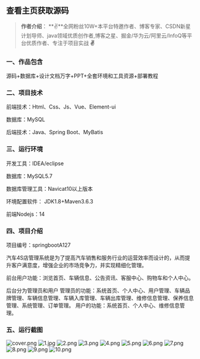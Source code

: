  
## 查看主页获取源码

> **作者介绍**： **✌**全网粉丝10W+本平台特邀作者、博客专家、CSDN新星计划导师、java领域优质创作者,博客之星、掘金/华为云/阿里云/InfoQ等平台优质作者、专注于项目实战 **✌**

  

### 一、作品包含

源码+数据库+设计文档万字+PPT+全套环境和工具资源+部署教程

### 二、项目技术

前端技术：Html、Css、Js、Vue、Element-ui

数据库：MySQL

后端技术：Java、Spring Boot、MyBatis

  

### 三、运行环境

开发工具：IDEA/eclipse

数据库：MySQL5.7

数据库管理工具：Navicat10以上版本

环境配置软件： JDK1.8+Maven3.6.3

前端Nodejs：14


### 四、项目介绍
项目编号：springbootA127

汽车4S店管理系统是为了提高汽车销售和服务行业的运营效率而设计的，从而提升客户满意度，增强企业的市场竞争力，并实现精细化管理。

前台用户功能：浏览首页、车辆信息、公告资讯、客服中心、购物车和个人中心。

后台分为管理员和用户
管理员的功能：系统首页、个人中心、用户管理、车辆品牌管理、车辆信息管理、车辆入库管理、车辆出库管理、维修信息管理、保养信息管理、系统管理、订单管理。
用户的功能：系统首页、个人中心、维修信息管理。

### 五、运行截图

![cover.png](./cover.png)
![1.jpg](./1.jpg)
![2.png](./2.png)
![3.png](./3.png)
![4.png](./4.png)
![5.png](./5.png)
![6.png](./6.png)
![7.png](./7.png)
![8.png](./8.png)
![9.png](./9.png)
![10.png](./10.png)




  
